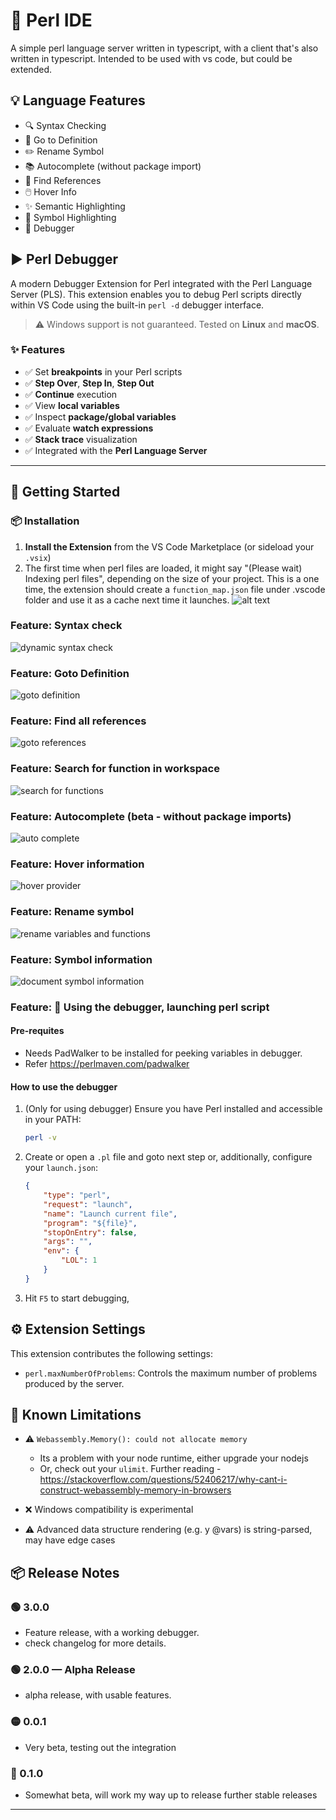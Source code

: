 # 🐪 Perl IDE

A simple perl language server written in typescript, with a client that's also written in typescript. Intended to be used with vs code, but could be extended.

## 💡 Language Features

- 🔍 Syntax Checking
- 🔗 Go to Definition
- ✏️ Rename Symbol
- 📚 Autocomplete (without package import)
- 🧭 Find References
- 🖱️ Hover Info
- ✨ Semantic Highlighting
- 📘 Symbol Highlighting
- 🐞 Debugger

## ▶️ Perl Debugger

A modern Debugger Extension for Perl integrated with the Perl Language Server (PLS). This extension enables you to debug Perl scripts directly within VS Code using the built-in `perl -d` debugger interface.

> ⚠️ Windows support is not guaranteed. Tested on **Linux** and **macOS**.


### ✨ Features

- ✅ Set **breakpoints** in your Perl scripts
- ✅ **Step Over**, **Step In**, **Step Out**
- ✅ **Continue** execution
- ✅ View **local variables**
- ✅ Inspect **package/global variables**
- ✅ Evaluate **watch expressions**
- ✅ **Stack trace** visualization
- ✅ Integrated with the **Perl Language Server**

---

## 🚀 Getting Started

### 📦 Installation

1. **Install the Extension** from the VS Code Marketplace (or sideload your `.vsix`)
2. The first time when perl files are loaded, it might say "(Please wait) Indexing perl files", depending on the size of your project. This is a one time, the extension should create a `function_map.json` file under .vscode folder and use it as a cache next time it launches.
![alt text](asset/load_perl_to_memory.gif)

### Feature: Syntax check

![dynamic syntax check](asset/syntax_check.gif)

### Feature: Goto Definition

![goto definition](asset/goto_definition.gif)

### Feature: Find all references

![goto references](asset/goto_references.gif)

### Feature: Search for function in workspace

![search for functions](asset/goto_symbol.gif)

### Feature: Autocomplete (beta - without package imports)

![auto complete](asset/auto_complete.gif)

### Feature: Hover information

![hover provider](asset/hover_information.gif)

### Feature: Rename symbol

![rename variables and functions](asset/rename_symbol.gif)

### Feature: Symbol information

![document symbol information](asset/symbol_information.gif)

### Feature: 🐞 Using the debugger, launching perl script

#### Pre-requites
- Needs PadWalker to be installed for peeking variables in debugger.
- Refer https://perlmaven.com/padwalker

#### How to use the debugger

1. (Only for using debugger) Ensure you have Perl installed and accessible in your PATH:
   ```bash
   perl -v
   ```
2. Create or open a `.pl` file and goto next step or, additionally, configure your `launch.json`:
    ```json
    {
        "type": "perl",
        "request": "launch",
        "name": "Launch current file",
        "program": "${file}",
        "stopOnEntry": false,
        "args": "",
        "env": {
            "LOL": 1
        }
    }
    ```
3. Hit `F5` to start debugging,

## ⚙️ Extension Settings

This extension contributes the following settings:

* `perl.maxNumberOfProblems`: Controls the maximum number of problems produced by the server.

## 🧪 Known Limitations

- ⚠️ `Webassembly.Memory(): could not allocate memory`
  - Its a problem with your node runtime, either upgrade your nodejs
  - Or, check out your `ulimit`. Further reading - https://stackoverflow.com/questions/52406217/why-cant-i-construct-webassembly-memory-in-browsers

- ❌ Windows compatibility is experimental
- ⚠️ Advanced data structure rendering (e.g. y @vars) is string-parsed, may have edge cases

## 📦 Release Notes
### 🟢 3.0.0
- Feature release, with a working debugger.
- check changelog for more details.

### 🟢 2.0.0 — Alpha Release
- alpha release, with usable features.

### 🟡 0.0.1

- Very beta, testing out the integration

### 🔘 0.1.0

- Somewhat beta, will work my way up to release further stable releases

-----------------------------------------------------------------------------------------------------------
